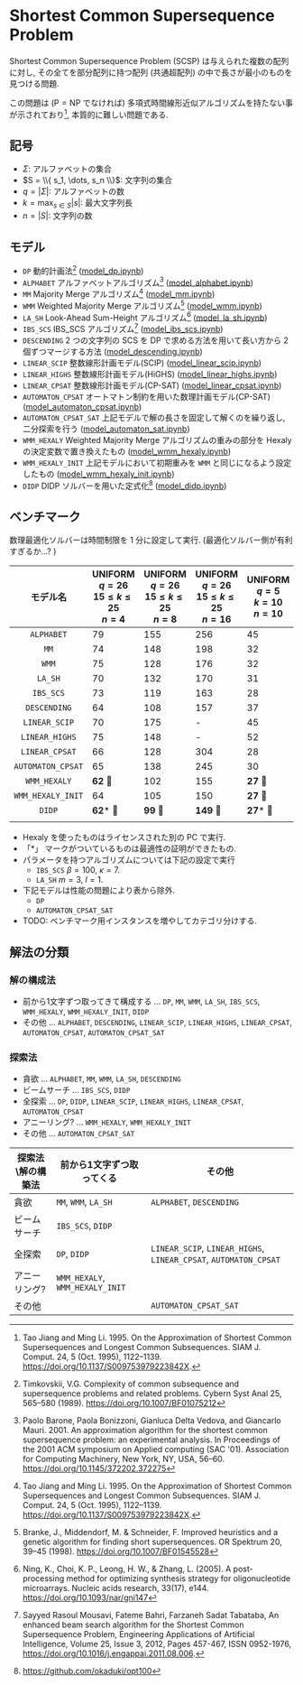 # Shortest Common Supersequence Problem

Shortest Common Supersequence Problem (SCSP) は与えられた複数の配列に対し,
その全てを部分配列に持つ配列 (共通超配列) の中で長さが最小のものを見つける問題. 

この問題は ($\mathrm{P} = \mathrm{NP}$ でなければ) 多項式時間線形近似アルゴリズムを持たない事が示されており[^1], 
本質的に難しい問題である. 

## 記号

- $\Sigma$: アルファベットの集合
- $S = \\{ s_1, \dots, s_n \\}$: 文字列の集合
- $q = |\Sigma|$: アルファベットの数
- $k = \max_{s \in S} |s|$: 最大文字列長
- $n = |S|$: 文字列の数

## モデル

- `DP` 動的計画法[^5] ([model_dp.ipynb](./__marimo__/model_dp.ipynb))
- `ALPHABET` アルファベットアルゴリズム[^3] ([model_alphabet.ipynb](./__marimo__/model_alphabet.ipynb))
- `MM` Majority Merge アルゴリズム[^1] ([model_mm.ipynb](./__marimo__/model_mm.ipynb))
- `WMM` Weighted Majority Merge アルゴリズム[^4] ([model_wmm.ipynb](./__marimo__/model_wmm.ipynb))
- `LA_SH` Look-Ahead Sum-Height アルゴリズム[^7] ([model_la_sh.ipynb](./__marimo__/model_la_sh.ipynb))
- `IBS_SCS` IBS_SCS アルゴリズム[^2] ([model_ibs_scs.ipynb](./__marimo__/model_ibs_scs.ipynb))
- `DESCENDING` 2 つの文字列の SCS を DP で求める方法を用いて長い方から 2 個ずつマージする方法 ([model_descending.ipynb](./__marimo__/model_descending.ipynb))
- `LINEAR_SCIP` 整数線形計画モデル(SCIP) ([model_linear_scip.ipynb](./__marimo__/model_linear_scip.ipynb))
- `LINEAR_HIGHS` 整数線形計画モデル(HiGHS) ([model_linear_highs.ipynb](./__marimo__/model_linear_highs.ipynb))
- `LINEAR_CPSAT` 整数線形計画モデル(CP-SAT) ([model_linear_cpsat.ipynb](./__marimo__/model_linear_cpsat.ipynb))
- `AUTOMATON_CPSAT` オートマトン制約を用いた数理計画モデル(CP-SAT) ([model_automaton_cpsat.ipynb](./__marimo__/model_automaton_cpsat.ipynb))
- `AUTOMATON_CPSAT_SAT` 上記モデルで解の長さを固定して解くのを繰り返し, 二分探索を行う ([model_automaton_sat.ipynb](./__marimo__/model_automaton_cpsat_sat.ipynb))
- `WMM_HEXALY` Weighted Majority Merge アルゴリズムの重みの部分を Hexaly の決定変数で置き換えたもの ([model_wmm_hexaly.ipynb](./__marimo__/model_wmm_hexaly.ipynb))
- `WMM_HEXALY_INIT` 上記モデルにおいて初期重みを `WMM` と同じになるよう設定したもの ([model_wmm_hexaly_init.ipynb](./__marimo__/model_wmm_hexaly_init.ipynb))
- `DIDP` DIDP ソルバーを用いた定式化[^6] ([model_didp.ipynb](./__marimo__/model_didp.ipynb))

## ベンチマーク

数理最適化ソルバーは時間制限を 1 分に設定して実行. (最適化ソルバー側が有利すぎるか...? )

| モデル名 | UNIFORM <br> $q=26$ <br> $15 \leq k \leq 25$ <br> $n=4$ | UNIFORM <br> $q=26$ <br> $15 \leq k \leq 25$ <br> $n=8$ | UNIFORM <br> $q=26$ <br> $15 \leq k \leq 25$ <br> $n=16$ | UNIFORM <br> $q=5$ <br> $k=10$ <br> $n=10$ | UNIFORM <br> $q=5$ <br> $k=10$ <br> $n=50$ | NUCLEOTIDE <br> $k=10$ <br> $n=10$ | NUCLEOTIDE <br> $k=50$ <br> $n=50$ | PROTEIN <br> $k=10$ <br> $n=10$ | PROTEIN <br> $k=50$ <br> $n=50$ |
| :---: | --- | --- | --- | --- | --- | --- | --- | --- | --- |
| `ALPHABET`        | 79 | 155 | 256 | 45 | 50 | 39 | 201 | 71 | 782 |
| `MM`              | 74 | 148 | 198 | 32 | 36 | 27 | 150 | 62 | 536 |
| `WMM`             | 75 | 128 | 176 | 32 | 37 | 26 | 146 | 57 | 475 |
| `LA_SH` | 70 | 132 | 170 | 31 | 38 | 28 | 144 | 51 | 497|
| `IBS_SCS`         | 73 | 119 | 163 | 28 | **34** 🥇 | **24** 🥇 | 135 | 49 | 876 |
| `DESCENDING`      | 64 | 108 | 157 | 37 | 71 | 35 | 185 | 53 | 458 |
| `LINEAR_SCIP`     | 70 | 175 | - | 45 | - | 42 | - | 70 | - |
| `LINEAR_HIGHS`    | 75 | 148 | - | 52 | - | 32 | - | 66 | - |
| `LINEAR_CPSAT`    | 66 | 128 | 304 | 28 | 463 | **24** 🥇 | - | 49 | - |
| `AUTOMATON_CPSAT` | 65 | 138 | 245 | 30 | 42 | 25 | - | 45 | - |
| `WMM_HEXALY`      | **62** 🥇 | 102 | 155 | **27** 🥇 | **34** 🥇 | **24** 🥇 | 136 | **44** 🥇 | 498 |
| `WMM_HEXALY_INIT` | 64 | 105 | 150 | **27** 🥇 | **34** 🥇 | **24** 🥇 | 138 | 45 | **454** 🥇 |
| `DIDP`            | **62*** 🥇 | **99** 🥇 | **149** 🥇 | **27*** 🥇 | **34** 🥇 | **24*** 🥇 | **133** 🥇 | **44** 🥇 | 500 |
| | | | | | | | | | |

- Hexaly を使ったものはライセンスされた別の PC で実行. 
- 「*」 マークがついているものは最適性の証明ができたもの.
- パラメータを持つアルゴリズムについては下記の設定で実行
  - `IBS_SCS` $\beta = 100$, $\kappa = 7$. 
  - `LA_SH` $m = 3$, $l = 1$.
- 下記モデルは性能の問題により表から除外.
  - `DP`
  - `AUTOMATON_CPSAT_SAT`
- TODO: ベンチマーク用インスタンスを増やしてカテゴリ分けする. 

## 解法の分類

### 解の構成法

- 前から1文字ずつ取ってきて構成する ... `DP`, `MM`, `WMM`, `LA_SH`, `IBS_SCS`, `WMM_HEXALY`, `WMM_HEXALY_INIT`, `DIDP`
- その他 ... `ALPHABET`, `DESCENDING`, `LINEAR_SCIP`, `LINEAR_HIGHS`, `LINEAR_CPSAT`, `AUTOMATON_CPSAT`, `AUTOMATON_CPSAT_SAT`

### 探索法

- 貪欲 ... `ALPHABET`, `MM`, `WMM`, `LA_SH`, `DESCENDING`
- ビームサーチ ... `IBS_SCS`, `DIDP`
- 全探索 ... `DP`, `DIDP`, `LINEAR_SCIP`, `LINEAR_HIGHS`, `LINEAR_CPSAT`, `AUTOMATON_CPSAT`
- アニーリング? ... `WMM_HEXALY`, `WMM_HEXALY_INIT`
- その他 ... `AUTOMATON_CPSAT_SAT`

| 探索法\解の構築法 | 前から1文字ずつ取ってくる | その他 |
| --- | --- | --- |
| 貪欲 | `MM`, `WMM`, `LA_SH` | `ALPHABET`, `DESCENDING` |
| ビームサーチ | `IBS_SCS`, `DIDP` | |
| 全探索 | `DP`, `DIDP` | `LINEAR_SCIP`, `LINEAR_HIGHS`, `LINEAR_CPSAT`, `AUTOMATON_CPSAT` |
| アニーリング? | `WMM_HEXALY`, `WMM_HEXALY_INIT` | |
| その他 | | `AUTOMATON_CPSAT_SAT` |

[^1]: Tao Jiang and Ming Li. 1995. On the Approximation of Shortest Common Supersequences and Longest Common Subsequences. SIAM J. Comput. 24, 5 (Oct. 1995), 1122–1139. https://doi.org/10.1137/S009753979223842X. 
[^2]: Sayyed Rasoul Mousavi, Fateme Bahri, Farzaneh Sadat Tabataba, An enhanced beam search algorithm for the Shortest Common Supersequence Problem, Engineering Applications of Artificial Intelligence, Volume 25, Issue 3, 2012, Pages 457-467, ISSN 0952-1976, https://doi.org/10.1016/j.engappai.2011.08.006.
[^3]: Paolo Barone, Paola Bonizzoni, Gianluca Delta Vedova, and Giancarlo Mauri. 2001. An approximation algorithm for the shortest common supersequence problem: an experimental analysis. In Proceedings of the 2001 ACM symposium on Applied computing (SAC '01). Association for Computing Machinery, New York, NY, USA, 56–60. https://doi.org/10.1145/372202.372275
[^4]: Branke, J., Middendorf, M. & Schneider, F. Improved heuristics and a genetic algorithm for finding short supersequences. OR Spektrum 20, 39–45 (1998). https://doi.org/10.1007/BF01545528
[^5]: Timkovskii, V.G. Complexity of common subsequence and supersequence problems and related problems. Cybern Syst Anal 25, 565–580 (1989). https://doi.org/10.1007/BF01075212
[^6]: https://github.com/okaduki/opt100
[^7]: Ning, K., Choi, K. P., Leong, H. W., & Zhang, L. (2005). A post-processing method for optimizing synthesis strategy for oligonucleotide microarrays. Nucleic acids research, 33(17), e144. https://doi.org/10.1093/nar/gni147
